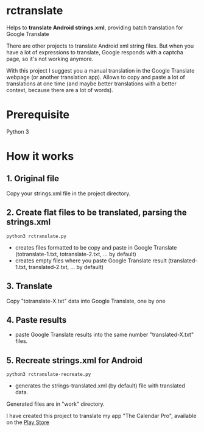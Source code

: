 # rctranslate
Helps to __translate Android strings.xml__, providing batch translation for Google Translate

There are other projects to translate Android xml string files. But when you have a lot of expressions to translate, Google responds with a captcha page, so it's not working anymore.

With this project I suggest you a manual translation in the Google Translate webpage (or another translation app).
Allows to copy and paste a lot of translations at one time (and maybe better translations with a better context, because there are a lot of words).

# Prerequisite
Python 3

# How it works

## 1. Original file

Copy your strings.xml file in the project directory.

## 2. Create flat files to be translated, parsing the strings.xml

```python3 rctranslate.py```

 - creates files formatted to be copy and paste in Google Translate (totranslate-1.txt, totranslate-2.txt, ... by default)
 - creates empty files where you paste Google Translate result (translated-1.txt, translated-2.txt, ... by default)
 
## 3. Translate

Copy "totranslate-X.txt" data into Google Translate, one by one

## 4. Paste results

 - paste Google Translate results into the same number "translated-X.txt" files.

## 5. Recreate strings.xml for Android

```python3 rctranslate-recreate.py```

 - generates the strings-translated.xml (by default) file with translated data.
 
 
 
 Generated files are in "work" directory.
 
 I have created this project to translate my app "The Calendar Pro", available on the [Play Store](https://play.google.com/store/apps/details?id=com.colorofbest.justeuncalendrier.pro)
 
